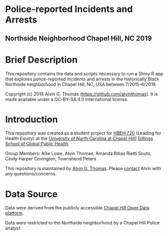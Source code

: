 # Police-reported Incidents and Arrests
## Northside Neighborhood Chapel Hill, NC 2019

# Brief Description

This repository contains the data and scripts necessary to run a Shiny R app
that explores police-reported incidents and arrests in the historically Black
Northside neighborhood in Chapel Hill, NC, USA between 7/2015-6/2019.

Copyright (c) 2018 Alvin G. Thomas (https://github.com/alvinthomas).
It is made available under a CC-BY-SA 4.0 International license.

# Introduction

This repository was created as a student project for [HBEH 720](http://racialequity.web.unc.edu/) (Leading for Health Equity) at the [University of North Carolina at Chapel Hill](https://www.unc.edu/)] [Gillings School of Global Public Health](https://sph.unc.edu/).

Group Members: Allie Lowe, Alvin Thomas, Amanda Ribas Rietti Souto, Cindy Harper Covington, Townshend Peters

This repository is maintained by [Alvin G. Thomas](https://alvingthomas.com). Please [contact](mailto:alvin@statsnips.com) Alvin with any questions/concerns.

# Data Source
Data were derived from the publicly accessible [Chapel Hill Open Data platform](https://www.chapelhillopendata.org/page/home1/).

Data were restricted to the Northside neighborhood by a Chapel Hill Police analyst.

